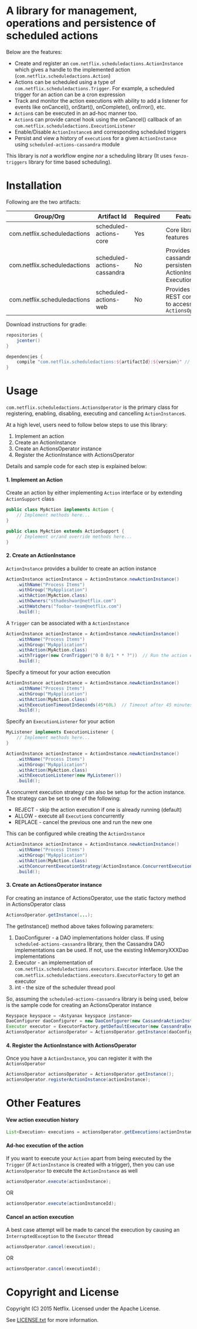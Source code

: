 A library for management, operations and persistence of scheduled actions
=

Below are the features:

* Create and register an ```com.netflix.scheduledactions.ActionInstance``` which gives a handle to the implemented action (```com.netflix.scheduledactions.Action```)
* Actions can be scheduled using a type of ```com.netflix.scheduledactions.Trigger```. For example, a scheduled trigger for an action can be a cron expression
* Track and monitor the action executions with ability to add a listener for events like onCancel(), onStart(), onComplete(), onError(), etc.
* ```Action```s can be executed in an ad-hoc manner too.
* ```Action```s can provide cancel hook using the onCancel() callback of an ```com.netflix.scheduledactions.ExecutionListener```
* Enable/Disable ```ActionInstance```s and corresponding scheduled triggers
* Persist and view a history of ```execution```s for a given ```ActionInstance``` using ```scheduled-actions-cassandra``` module

This library is *not* a workflow engine *nor* a scheduling library (It uses ```fenzo-triggers``` library for time based scheduling).

Installation
=

Following are the two artifacts:

| Group/Org                     | Artifact Id                   | Required | Features                                                           |
| ----------------------------- | ----------------------------- | -------- | ------------------------------------------------------------------ |
| com.netflix.scheduledactions  | scheduled-actions-core        | Yes      | Core library features                                              |
| com.netflix.scheduledactions  | scheduled-actions-cassandra   | No       | Provides cassandra persistence for ActionInstance, Execution, etc. |
| com.netflix.scheduledactions  | scheduled-actions-web         | No       | Provides spring REST controller to access the ```ActionsOperator``` |

Download instructions for gradle:

```groovy
repositories {
    jcenter()
}

dependencies {
    compile "com.netflix.scheduledactions:${artifactId}:${version}" // For example: compile "com.netflix.scheduledactions:scheduled-actions-core:0.3"
}
```

Usage
=

```com.netflix.scheduledactions.ActionsOperator``` is the primary class for registering, enabling, disabling, executing and cancelling ```ActionInstance```s.

At a high level, users need to follow below steps to use this library:

1. Implement an action
2. Create an ActionInstance
3. Create an ActionsOperator instance
4. Register the ActionInstance with ActionsOperator

Details and sample code for each step is explained below:

#### 1. Implement an Action ####

Create an action by either implementing ```Action``` interface or by extending ```ActionSupport``` class

```java
public class MyAction implements Action {
    // Implement methods here...
}
```

```java
public class MyAction extends ActionSupport {
    // Implement or/and override methods here...
}
```

#### 2. Create an ActionInstance ####

```ActionInstance``` provides a builder to create an action instance

```java
ActionInstance actionInstance = ActionInstance.newActionInstance()
    .withName("Process Items")
    .withGroup("MyApplication")
    .withAction(MyAction.class)
    .withOwners("sthadeshwar@netflix.com")
    .withWatchers("foobar-team@netflix.com")
    .build();
```

A ```Trigger``` can be associated with a ```ActionInstance```

```java
ActionInstance actionInstance = ActionInstance.newActionInstance()
    .withName("Process Items")
    .withGroup("MyApplication")
    .withAction(MyAction.class)
    .withTrigger(new CronTrigger("0 0 0/1 * * ?"))  // Run the action every hour
    .build();
```

Specify a timeout for your action execution

```java
ActionInstance actionInstance = ActionInstance.newActionInstance()
    .withName("Process Items")
    .withGroup("MyApplication")
    .withAction(MyAction.class)
    .withExecutionTimeoutInSeconds(45*60L)  // Timeout after 45 minutes
    .build();
```

Specify an ```ExecutionListener``` for your action

```java
MyListener implements ExecutionListener {
    // Implement methods here...
}

ActionInstance actionInstance = ActionInstance.newActionInstance()
    .withName("Process Items")
    .withGroup("MyApplication")
    .withAction(MyAction.class)
    .withExecutionListener(new MyListener())
    .build();
```

A concurrent execution strategy can also be setup for the action instance. The strategy can be set to one of the following:
* REJECT - skip the action execution if one is already running (default)
* ALLOW - execute all ```Execution```s concurrently
* REPLACE - cancel the previous one and run the new one

This can be configured while creating the ```ActionInstance```

```java
ActionInstance actionInstance = ActionInstance.newActionInstance()
    .withName("Process Items")
    .withGroup("MyApplication")
    .withAction(MyAction.class)
    .withConcurrentExecutionStrategy(ActionInstance.ConcurrentExecutionStrategy.ALLOW)
    .build();
```
#### 3. Create an ActionsOperator instance ####

For creating an instance of ActionsOperator, use the static factory method in ActionsOperator class

```java
ActionsOperator.getInstance(...);
```

The getInstance() method above takes following parameters:

1. DaoConfigurer - a DAO implementations holder class. If using ```scheduled-actions-cassandra``` library, then the Cassandra DAO implementations
can be used. If not, use the existing InMemoryXXXDao implementations
2. Executor - an implementation of ```com.netflix.scheduledactions.executors.Executor``` interface. Use the ```com.netflix.scheduledactions.executors.ExecutorFactory```
to get an executor
3. int - the size of the scheduler thread pool

So, assuming the ```scheduled-actions-cassandra``` library is being used, below is the sample code for creating an ActionsOperator instance

```java
Keyspace keyspace = <Astyanax keyspace instance>
DaoConfigurer daoConfigurer = new DaoConfigurer(new CassandraActionInstanceDao(keyspace), new CassandraTriggerDao(keyspace))
Executor executor = ExecutorFactory.getDefaultExecutor(new CassandraExecutionDao(keyspace), 20)     // 20 is the thread pool size for the executor
ActionsOperator actionsOperator = ActionsOperator.getInstance(daoConfigurer, executor, 20)
```

#### 4. Register the ActionInstance with ActionsOperator ####

Once you have a ```ActionInstance```, you can register it with the ```ActionsOperator```

```java
ActionsOperator actionsOperator = ActionsOperator.getInstance();
actionsOperator.registerActionInstance(actionInstance);
```

Other Features
=

#### Vew action execution history ####

```java
List<Execution> executions = actionsOperator.getExecutions(actionInstance.getId());
```

#### Ad-hoc execution of the action ####

If you want to execute your ```Action``` apart from being executed by the ```Trigger``` (if ```ActionInstance``` is created with a trigger), then
you can use ```ActionsOperator``` to execute the ```ActionInstance``` as well

```java
actionsOperator.execute(actionInstance);
```
OR
```java
actionsOperator.execute(actionInstanceId);
```

#### Cancel an action execution ####

A best case attempt will be made to cancel the execution by causing an ```InterruptedException``` to the ```Executor``` thread

```java
actionsOperator.cancel(execution);
```
OR
```java
actionsOperator.cancel(executionId);
```

Copyright and License
=

Copyright (C) 2015 Netflix. Licensed under the Apache License.

See [LICENSE.txt](https://github.com/spinnaker/scheduled-actions/blob/master/LICENSE.txt) for more information.
